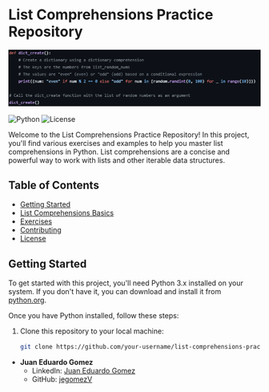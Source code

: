 # List Comprehensions Practice Repository

![List_comprehension in Python](https://github.com/jegomezV/Challenges/blob/master/images/list.png?raw=true)

![Python](https://img.shields.io/badge/Python-3.x-blue)
![License](https://img.shields.io/badge/license-MIT-green)

Welcome to the List Comprehensions Practice Repository! In this project, you'll find various exercises and examples to help you master list comprehensions in Python. List comprehensions are a concise and powerful way to work with lists and other iterable data structures.

## Table of Contents

- [Getting Started](#getting-started)
- [List Comprehensions Basics](#list-comprehensions-basics)
- [Exercises](#exercises)
- [Contributing](#contributing)
- [License](#license)

## Getting Started

To get started with this project, you'll need Python 3.x installed on your system. If you don't have it, you can download and install it from [python.org](https://www.python.org/downloads/).

Once you have Python installed, follow these steps:

1. Clone this repository to your local machine:

   ```bash
   git clone https://github.com/your-username/list-comprehensions-practice.git

- **Juan Eduardo Gomez**
  - LinkedIn: [Juan Eduardo Gomez](https://www.linkedin.com/in/juan-eduardo-gomez-valencia-a42b3a271/)
  - GitHub: [jegomezV](https://github.com/jegomezV)

